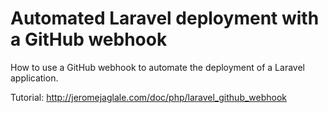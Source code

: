 # Automated Laravel deployment with a GitHub webhook

How to use a GitHub webhook to automate the deployment of a Laravel application.

Tutorial: http://jeromejaglale.com/doc/php/laravel_github_webhook
